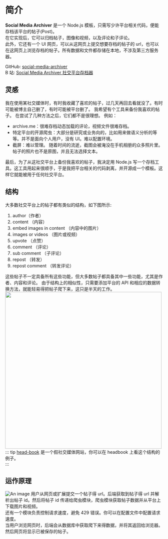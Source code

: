 # 简介

**Social Media Archiver** 是一个 Node.js 模板，只需写少许平台相关代码，便能存档该平台的帖子(Post)。  
在它实现后，它可以归档帖子，图像和视频，以及评论和子评论。  
此外，它还有一个 UI 网页，可以从这网页上提交想要存档的帖子的 url，也可以在这网页上浏览存档的帖子。所有数据和文件都存储在本地，不涉及第三方服务器。

GitHub: [social-media-archiver](https://github.com/Combo819/social-media-archiver)  
 B 站: [Social Media Archiver 社交平台存档器](https://www.bilibili.com/video/BV1bM4y1c7a9/)

## 灵感

我在使用某社交媒体时，有时我收藏了喜欢的帖子，过几天再回去看就没了。有时可能被博主自己删了，有时可能被平台删了。 我希望有个工具来备份我喜欢的帖子。 在尝试了几种方法之后，它们都不是很理想。
例如：

- archive.me：很难存档动态加载的评论，视频文件很难存档。
- 特定平台的开源爬虫：大部分是研究或业务向的，比如用来做语义分析的等等。并不是面向个人用户，没有 UI。难以配置环境。
- 截屏：难以管理。 随着时间的流逝，截图会被淹没在手机相册的众多照片里。帖子的照片也不是原图，并且无法选择文本。

最后，为了从这社交平台上备份我喜欢的帖子，我决定用 Node.js 写一个存档工具。这工具用起来很顺手，于是我把平台相关的代码剥离，并开源成一个模板。这样它就能被用于任何社交平台。

## 结构

大多数社交平台上的帖子都有类似的结构，如下图所示:

1. author（作者）
2. content （内容）
3. embed images in content （内容中的图片）
4. images or videos （图片或视频）
5. upvote （点赞）
6. comment （评论）
7. sub comment （子评论）
8. repost （转发）
9. repost comment （转发评论）

这些帖子不一定具备所有这些功能，但大多数帖子都具备其中一些功能，尤其是作者、内容和评论。
由于结构上的相似性，只需要添加平台的 API 和相应的数据转换方法，就能轻易得把帖子爬下来，这只是半天的工作。
<img width="500px" src='./headbook.png'>
::: tip
[head-book](https://head-book.ml) 是一个假社交媒体网站，你可以在 headbook 上看这个结构的例子。  
:::

## 运作原理

![An image](./simple-workflow.svg)
用户从网页或扩展提交一个帖子得 url。后端获取到帖子得 url 并解析出帖子 id。然后将帖子 id 传递给爬虫模块，爬虫模块获取帖子数据并从平台上下载图片和视频。  
还有一个模块负责控制请求速度，避免 429 错误。你可以在配置文件中配置请求速度。  
当用户浏览网页时，后端会从数据库中获取爬下来得数据，并将其返回给浏览器。然后网页将显示已被保存的帖子。
